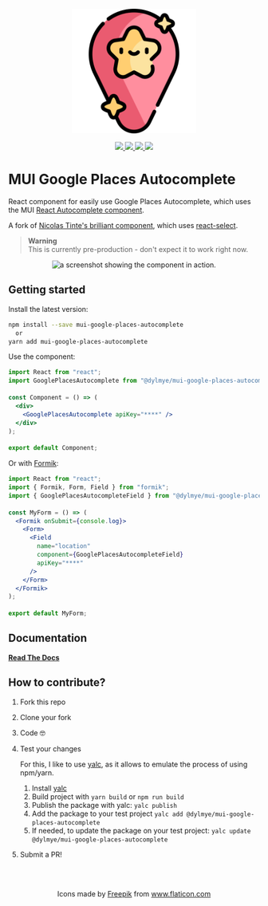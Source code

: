<p align="center">
  <a href="https://dylmye.me/mui-google-places-autocomplete" target="_blank">
    <img width="250"src="https://raw.githubusercontent.com/dylmye/mui-google-places-autocomplete/master/docs/static/img/logo.png">
  </a>
</p>

<p align="center">
  <a href="https://www.npmjs.com/package/@dylmye/mui-google-places-autocomplete">
    <img src="https://img.shields.io/npm/v/@dylmye/mui-google-places-autocomplete.svg?logo=npm"/>
    <img src="https://img.shields.io/npm/dm/@dylmye/mui-google-places-autocomplete.svg?logo=npm"/>
  </a>
  <a href="https://github.com/dylmye/mui-google-places-autocomplete/actions">
    <img src="https://img.shields.io/github/actions/workflow/status/dylmye/mui-google-places-autocomplete/publish-to-npm.yml?logo=github">
  </a>
  <a href="https://www.npmjs.com/package/@dylmye/mui-google-places-autocomplete">
    <img src="https://img.shields.io/npm/l/@dylmye/mui-google-places-autocomplete.svg?logo=npm">
  </a>
</p>

# MUI Google Places Autocomplete

React component for easily use Google Places Autocomplete, which uses the MUI [React Autocomplete component](https://mui.com/material-ui/react-autocomplete).

A fork of [Nicolas Tinte's brilliant component](https://github.com/Tintef/react-google-places-autocomplete), which uses [react-select](https://react-select.com).

> **Warning**    
> This is currently pre-production - don't expect it to work right now.

<p align="center"><img width="413" alt="a screenshot showing the component in action." src="https://user-images.githubusercontent.com/7024578/209857174-317d4f60-e187-467e-bf20-3bb0bf6c4678.png"></p>


## Getting started

Install the latest version:

```sh
npm install --save mui-google-places-autocomplete
  or
yarn add mui-google-places-autocomplete
```

Use the component:

```jsx
import React from "react";
import GooglePlacesAutocomplete from "@dylmye/mui-google-places-autocomplete";

const Component = () => (
  <div>
    <GooglePlacesAutocomplete apiKey="****" />
  </div>
);

export default Component;
```

Or with [Formik](https://formik.org/):

```jsx
import React from "react";
import { Formik, Form, Field } from "formik";
import { GooglePlacesAutocompleteField } from "@dylmye/mui-google-places-autocomplete";

const MyForm = () => (
  <Formik onSubmit={console.log}>
    <Form>
      <Field
        name="location"
        component={GooglePlacesAutocompleteField}
        apiKey="****"
      />
    </Form>
  </Formik>
);

export default MyForm;
```

## Documentation

[**Read The Docs**](https://dylmye.me/mui-google-places-autocomplete)

## How to contribute?

1. Fork this repo
2. Clone your fork
3. Code 🤓
4. Test your changes

   For this, I like to use [yalc](https://github.com/whitecolor/yalc), as it allows to emulate the process of using npm/yarn.

   1. Install [yalc](https://github.com/whitecolor/yalc)
   2. Build project with `yarn build` or `npm run build`
   3. Publish the package with yalc: `yalc publish`
   4. Add the package to your test project `yalc add @dylmye/mui-google-places-autocomplete`
   5. If needed, to update the package on your test project: `yalc update @dylmye/mui-google-places-autocomplete`

5. Submit a PR!

<br />
<br />
<p align="center">
  Icons made by <a href="https://www.flaticon.com/authors/freepik" title="Freepik">Freepik</a> from <a href="https://www.flaticon.com/" title="Flaticon">www.flaticon.com</a>
</p>
